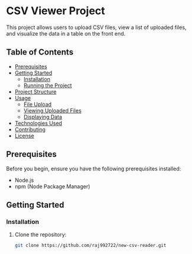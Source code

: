 # CSV Viewer Project

This project allows users to upload CSV files, view a list of uploaded files, and visualize the data in a table on the front end.

## Table of Contents

- [Prerequisites](#prerequisites)
- [Getting Started](#getting-started)
  - [Installation](#installation)
  - [Running the Project](#running-the-project)
- [Project Structure](#project-structure)
- [Usage](#usage)
  - [File Upload](#file-upload)
  - [Viewing Uploaded Files](#viewing-uploaded-files)
  - [Displaying Data](#displaying-data)
- [Technologies Used](#technologies-used)
- [Contributing](#contributing)
- [License](#license)

## Prerequisites

Before you begin, ensure you have the following prerequisites installed:

- Node.js
- npm (Node Package Manager)

## Getting Started

### Installation

1. Clone the repository:

   ```bash
   git clone https://github.com/raj992722/new-csv-reader.git
